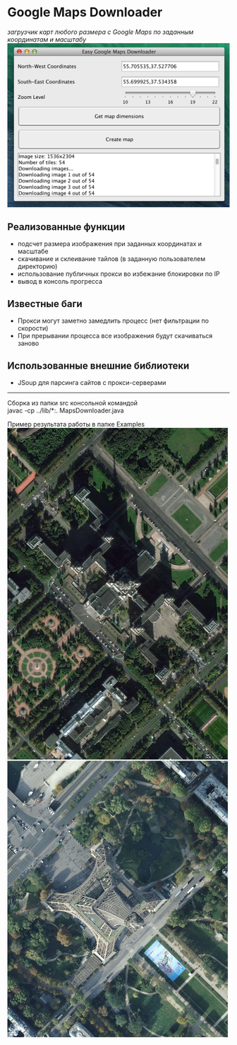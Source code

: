Google Maps Downloader
================================
*загрузчик карт любого размера с Google Maps по заданным координатам и масштабу*
![Google Maps Downloader](/Examples/Interface.png)

Реализованные функции
-------------------------
* подсчет размера изображения при заданных координатах и масштабе
* скачивание и склеивание тайлов (в заданную пользователем директорию)
* использование публичных прокси во избежание блокировки по IP
* вывод в консоль прогресса

Известные баги
-------------------------
* Прокси могут заметно замедлить процесс (нет фильтрации по скорости)
* При прерывании процесса все изображения будут скачиваться заново

Использованные внешние библиотеки
-------------------------
* JSoup для парсинга сайтов с прокси-серверами

-------------------------
Сборка из папки src консольной командой <br>
javac -cp ../lib/*:. MapsDownloader.java


Пример результата работы в папке Examples
![MSU](Examples/MoscowUniversity_preview.jpeg)
![Eiffel Tower](Examples/EiffelTower_preview.png)
